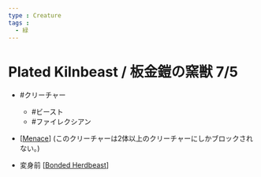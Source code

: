 ```yaml
---
type : Creature
tags : 
  - 緑
---
```

# Plated Kilnbeast / 板金鎧の窯獣 7/5

* #クリーチャー
  * #ビースト
  * #ファイレクシアン

*  [[Menace]] (このクリーチャーは2体以上のクリーチャーにしかブロックされない。)
*  変身前 [[Bonded Herdbeast]]

[//begin]: # "Autogenerated link references for markdown compatibility"
[Menace]: ../../KeywordAbilities/Menace.md "Menace / 威迫"
[Bonded Herdbeast]: <Bonded Herdbeast.md> "Bonded Herdbeast / 結束した群獣 (4)(緑) 4/5"
[//end]: # "Autogenerated link references"
